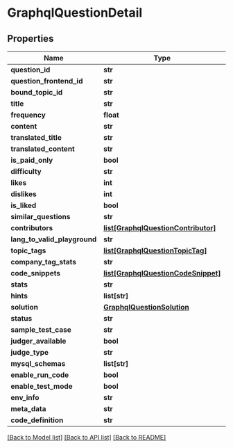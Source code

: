 # GraphqlQuestionDetail

## Properties
Name | Type | Description | Notes
------------ | ------------- | ------------- | -------------
**question_id** | **str** |  | [optional] 
**question_frontend_id** | **str** |  | [optional] 
**bound_topic_id** | **str** |  | [optional] 
**title** | **str** |  | [optional] 
**frequency** | **float** |  | [optional] 
**content** | **str** |  | [optional] 
**translated_title** | **str** |  | [optional] 
**translated_content** | **str** |  | [optional] 
**is_paid_only** | **bool** |  | [optional] 
**difficulty** | **str** |  | [optional] 
**likes** | **int** |  | [optional] 
**dislikes** | **int** |  | [optional] 
**is_liked** | **bool** |  | [optional] 
**similar_questions** | **str** |  | [optional] 
**contributors** | [**list[GraphqlQuestionContributor]**](GraphqlQuestionContributor.md) |  | [optional] 
**lang_to_valid_playground** | **str** |  | [optional] 
**topic_tags** | [**list[GraphqlQuestionTopicTag]**](GraphqlQuestionTopicTag.md) |  | [optional] 
**company_tag_stats** | **str** |  | [optional] 
**code_snippets** | [**list[GraphqlQuestionCodeSnippet]**](GraphqlQuestionCodeSnippet.md) |  | [optional] 
**stats** | **str** |  | [optional] 
**hints** | **list[str]** |  | [optional] 
**solution** | [**GraphqlQuestionSolution**](GraphqlQuestionSolution.md) |  | [optional] 
**status** | **str** |  | [optional] 
**sample_test_case** | **str** |  | [optional] 
**judger_available** | **bool** |  | [optional] 
**judge_type** | **str** |  | [optional] 
**mysql_schemas** | **list[str]** |  | [optional] 
**enable_run_code** | **bool** |  | [optional] 
**enable_test_mode** | **bool** |  | [optional] 
**env_info** | **str** |  | [optional] 
**meta_data** | **str** |  | [optional] 
**code_definition** | **str** |  | [optional] 

[[Back to Model list]](../README.md#documentation-for-models) [[Back to API list]](../README.md#documentation-for-api-endpoints) [[Back to README]](../README.md)

